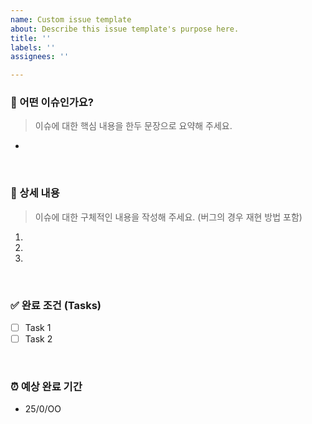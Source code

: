 ```yaml
---
name: Custom issue template
about: Describe this issue template's purpose here.
title: ''
labels: ''
assignees: ''

---
```


### **📌 어떤 이슈인가요?**
> 이슈에 대한 핵심 내용을 한두 문장으로 요약해 주세요.
- 

<br>

### **📝 상세 내용**
> 이슈에 대한 구체적인 내용을 작성해 주세요. (버그의 경우 재현 방법 포함)
1. 
2.
3.

<br>

### **✅ 완료 조건 (Tasks)**
- [ ] Task 1
- [ ] Task 2

<br>

### **⏰ 예상 완료 기간**
- 25/0/OO
